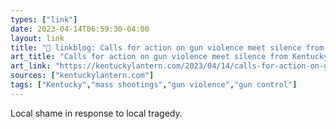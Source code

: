 ```yaml
---
types: ["link"]
date: 2023-04-14T06:59:30-04:00
layout: link
title: "🔗 linkblog: Calls for action on gun violence meet silence from Kentucky's Republican legislative leaders - Kentucky Lantern'"
art_title: "Calls for action on gun violence meet silence from Kentucky's Republican legislative leaders - Kentucky Lantern"
art_link: "https://kentuckylantern.com/2023/04/14/calls-for-action-on-gun-violence-meet-silence-from-kentuckys-republican-legislative-leaders/"
sources: ["kentuckylantern.com"]
tags: ["Kentucky","mass shootings","gun violence","gun control"]
---
```

Local shame in response to local tragedy.  
 
